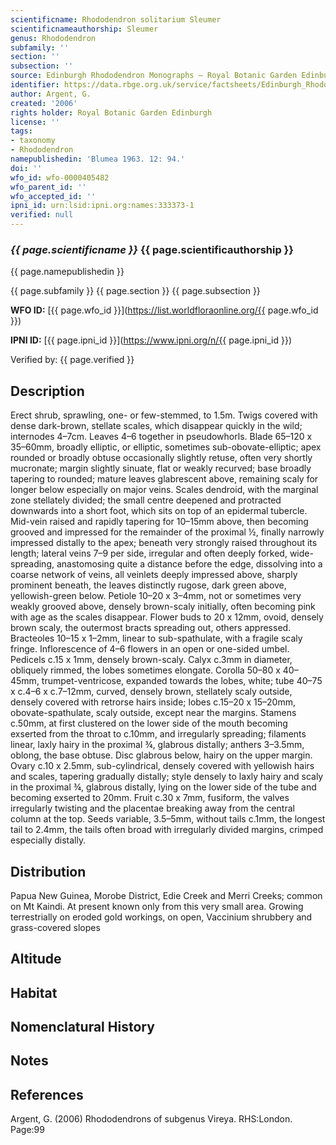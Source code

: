 ```yaml
---
scientificname: Rhododendron solitarium Sleumer
scientificnameauthorship: Sleumer
genus: Rhododendron
subfamily: ''
section: ''
subsection: ''
source: Edinburgh Rhododendron Monographs – Royal Botanic Garden Edinburgh
identifier: https://data.rbge.org.uk/service/factsheets/Edinburgh_Rhododendron_Monographs.xhtml
author: Argent, G.
created: '2006'
rights holder: Royal Botanic Garden Edinburgh
license: ''
tags:
- taxonomy
- Rhododendron
namepublishedin: 'Blumea 1963. 12: 94.'
doi: ''
wfo_id: wfo-0000405482
wfo_parent_id: ''
wfo_accepted_id: ''
ipni_id: urn:lsid:ipni.org:names:333373-1
verified: null
---
```

### _{{ page.scientificname }}_ {{ page.scientificauthorship }}
 {{ page.namepublishedin }}

{{ page.subfamily }} {{ page.section }} {{ page.subsection }}

**WFO ID:** [{{ page.wfo_id }}](https://list.worldfloraonline.org/{{ page.wfo_id }})

**IPNI ID:** [{{ page.ipni_id }}](https://www.ipni.org/n/{{ page.ipni_id }})

Verified by: {{ page.verified }}



## Description
Erect shrub, sprawling, one- or few-stemmed, to 1.5m. Twigs covered with dense dark-brown, stellate scales, which disappear quickly in the wild; internodes 4–7cm. Leaves 4–6 together in pseudowhorls. Blade 65–120 x 35–60mm, broadly elliptic, or elliptic, sometimes sub-obovate-elliptic; apex rounded or broadly obtuse occasionally slightly retuse, often very shortly mucronate; margin slightly sinuate, flat or weakly recurved; base broadly tapering to rounded; mature leaves glabrescent above, remaining scaly for longer below especially on major veins. Scales dendroid, with the marginal zone stellately divided; the small centre deepened and protracted downwards into a short foot, which sits on top of an epidermal tubercle. Mid-vein raised and rapidly tapering for 10–15mm above, then becoming grooved and impressed for the remainder of the proximal ½, finally narrowly impressed distally to the apex; beneath very strongly raised throughout its length; lateral veins 7–9 per side, irregular and often deeply forked, wide-spreading, anastomosing quite a distance before the edge, dissolving into a coarse network of veins, all veinlets deeply impressed above, sharply prominent beneath, the leaves distinctly rugose, dark green above, yellowish-green below. Petiole 10–20 x 3–4mm, not or sometimes very weakly grooved above, densely brown-scaly initially, often becoming pink with age as the scales disappear. Flower buds to 20 x 12mm, ovoid, densely brown scaly, the outermost bracts spreading out, others appressed. Bracteoles 10–15 x 1–2mm, linear to sub-spathulate, with a fragile scaly fringe. Inflorescence of 4–6 flowers in an open or one-sided umbel. Pedicels c.15 x 1mm, densely brown-scaly. Calyx c.3mm in diameter, obliquely rimmed, the lobes sometimes elongate. Corolla 50–80 x 40–45mm, trumpet-ventricose, expanded towards the lobes, white; tube 40–75 x c.4–6 x c.7–12mm, curved, densely brown, stellately scaly outside, densely covered with retrorse hairs inside; lobes c.15–20 x 15–20mm, obovate-­spathulate, scaly outside, except near the margins. Stamens c.50mm, at first clustered on the lower side of the mouth becoming exserted from the throat to c.10mm, and irregularly spreading; filaments linear, laxly hairy in the proximal ¾, glabrous distally; anthers 3–3.5mm, oblong, the base obtuse. Disc glabrous below, hairy on the upper margin. Ovary c.10 x 2.5mm, sub-cylindrical, densely covered with yellowish hairs and scales, tapering gradually distally; style densely to laxly hairy and scaly in the proximal ¾, glabrous distally, lying on the lower side of the tube and becoming exserted to 20mm. Fruit c.30 x 7mm, fusiform, the valves irregularly twisting and the placentae breaking away from the central column at the top. Seeds variable, 3.5–5mm, without tails c.1mm, the longest tail to 2.4mm, the tails often broad with irregularly divided margins, crimped especially distally.

## Distribution
Papua New Guinea, Morobe District, Edie Creek and Merri Creeks; common on Mt Kaindi. At present known only from this very small area. Growing terrestrially on eroded gold workings, on open, Vaccinium shrubbery and grass-covered slopes

## Altitude


## Habitat


## Nomenclatural History

                       
## Notes


## References

Argent, G. (2006) Rhododendrons of subgenus Vireya. RHS:London. Page:99
